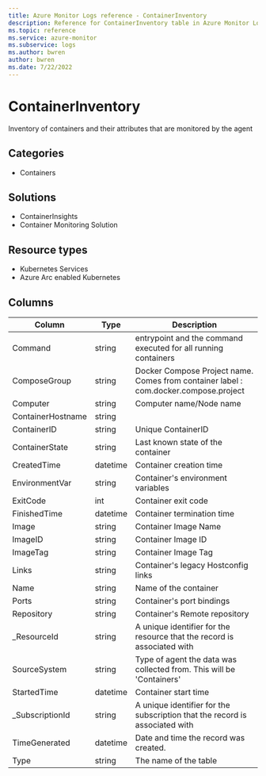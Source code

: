 ```yaml
---
title: Azure Monitor Logs reference - ContainerInventory
description: Reference for ContainerInventory table in Azure Monitor Logs.
ms.topic: reference
ms.service: azure-monitor
ms.subservice: logs
ms.author: bwren
author: bwren
ms.date: 7/22/2022
---
```


# ContainerInventory

 Inventory of containers and their attributes that are monitored by the agent

## Categories

- Containers
## Solutions

- ContainerInsights
- Container Monitoring Solution
## Resource types

- Kubernetes Services
- Azure Arc enabled Kubernetes




## Columns

| Column | Type | Description |
| --- | --- | --- |
| Command | string | entrypoint and the command executed for all running containers |
| ComposeGroup | string | Docker Compose Project name. Comes from container label : com.docker.compose.project |
| Computer | string | Computer name/Node name |
| ContainerHostname | string |  |
| ContainerID | string | Unique ContainerID |
| ContainerState | string | Last known state of the container |
| CreatedTime | datetime | Container creation time |
| EnvironmentVar | string | Container's environment variables |
| ExitCode | int | Container exit code |
| FinishedTime | datetime | Container termination time |
| Image | string | Container Image Name  |
| ImageID | string | Container Image ID |
| ImageTag | string | Container Image Tag  |
| Links | string | Container's legacy Hostconfig links |
| Name | string | Name of the container |
| Ports | string | Container's port bindings |
| Repository | string | Container's Remote repository |
| _ResourceId | string | A unique identifier for the resource that the record is associated with |
| SourceSystem | string | Type of agent the data was collected from. This will be 'Containers' |
| StartedTime | datetime | Container start time |
| _SubscriptionId | string | A unique identifier for the subscription that the record is associated with |
| TimeGenerated | datetime | Date and time the record was created. |
| Type | string | The name of the table |
